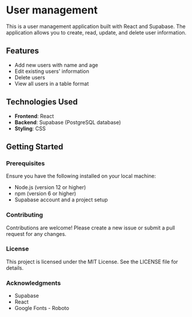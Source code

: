 # User management
 This is a user management application built with React and Supabase. The application allows you to create, read, update, and delete user information.

## Features

- Add new users with name and age
- Edit existing users' information
- Delete users
- View all users in a table format

## Technologies Used

- **Frontend**: React
- **Backend**: Supabase (PostgreSQL database)
- **Styling**: CSS

## Getting Started

### Prerequisites

Ensure you have the following installed on your local machine:

- Node.js (version 12 or higher)
- npm (version 6 or higher)
- Supabase account and a project setup

### Contributing

Contributions are welcome! Please create a new issue or submit a pull request for any changes.

### License

This project is licensed under the MIT License. See the LICENSE file for details.

### Acknowledgments

- Supabase
- React
- Google Fonts - Roboto
